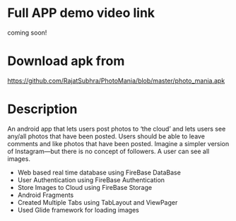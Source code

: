 # Full APP demo video link  
coming soon!

# Download apk from 
https://github.com/RajatSubhra/PhotoMania/blob/master/photo_mania.apk  

# Description 
An android app that lets users post photos to ‘the cloud’ and lets users see any/all photos that have been posted. Users should be able to leave comments and like photos that have been posted. Imagine a simpler version of Instagram—but there is no concept of followers. A user can see all images.

* Web based real time database using FireBase DataBase
* User Authentication using FireBase Authentication
* Store Images to Cloud using FireBase Storage
* Android Fragments
* Created Multiple Tabs using TabLayout and ViewPager 
* Used Glide framework for loading images
